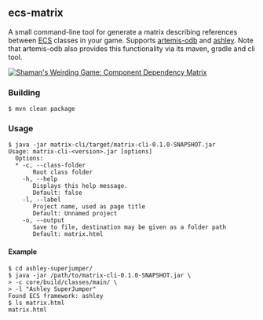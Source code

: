 ## ecs-matrix

A small command-line tool for generate a matrix describing references between [ECS][ecs] classes in your game.
Supports [artemis-odb][artemis] and [ashley][ashley]. Note that artemis-odb also provides this functionality
via its maven, gradle and cli tool.

  [ecs]: http://en.wikipedia.org/wiki/Entity_component_system
  [artemis]: https://github.com/junkdog/artemis-odb
  [ashley]: https://github.com/libgdx/ashley


[![Shaman's Weirding Game: Component Dependency Matrix](https://raw.githubusercontent.com/wiki/junkdog/artemis-odb/images/cdm.png)](http://junkdog.github.io/matrix.html)


### Building
```
$ mvn clean package
```

### Usage 

```
$ java -jar matrix-cli/target/matrix-cli-0.1.0-SNAPSHOT.jar 
Usage: matrix-cli-<version>.jar [options]
  Options:
  * -c, --class-folder
       Root class folder
    -h, --help
       Displays this help message.
       Default: false
    -l, --label
       Project name, used as page title
       Default: Unnamed project
    -o, --output
       Save to file, destination may be given as a folder path
       Default: matrix.html

```

#### Example
```
$ cd ashley-superjumper/
$ java -jar /path/to/matrix-cli-0.1.0-SNAPSHOT.jar \
> -c core/build/classes/main/ \
> -l "Ashley SuperJumper"
Found ECS framework: ashley
$ ls matrix.html 
matrix.html
```

